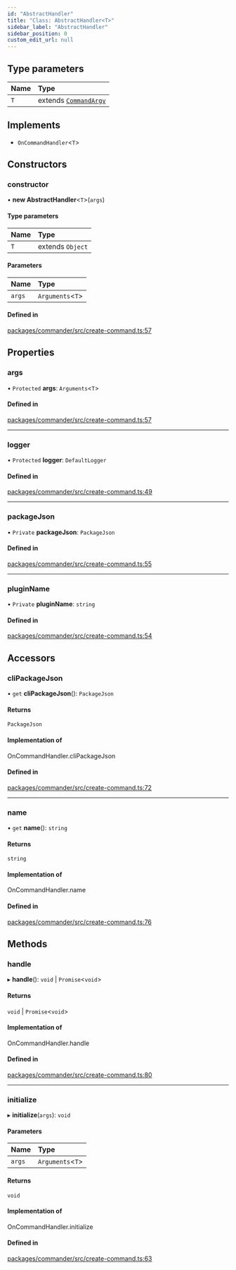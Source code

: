 ```yaml
---
id: "AbstractHandler"
title: "Class: AbstractHandler<T>"
sidebar_label: "AbstractHandler"
sidebar_position: 0
custom_edit_url: null
---
```


## Type parameters

| Name | Type                                               |
| :--- | :------------------------------------------------- |
| `T`  | extends [`CommandArgv`](../modules.md#commandargv) |

## Implements

- `OnCommandHandler`<`T`\>

## Constructors

### constructor

• **new AbstractHandler**<`T`\>(`args`)

#### Type parameters

| Name | Type             |
| :--- | :--------------- |
| `T`  | extends `Object` |

#### Parameters

| Name   | Type              |
| :----- | :---------------- |
| `args` | `Arguments`<`T`\> |

#### Defined in

[packages/commander/src/create-command.ts:57](https://github.com/armitjs/armit/blob/929bd02/packages/commander/src/create-command.ts#L57)

## Properties

### args

• `Protected` **args**: `Arguments`<`T`\>

#### Defined in

[packages/commander/src/create-command.ts:57](https://github.com/armitjs/armit/blob/929bd02/packages/commander/src/create-command.ts#L57)

---

### logger

• `Protected` **logger**: `DefaultLogger`

#### Defined in

[packages/commander/src/create-command.ts:49](https://github.com/armitjs/armit/blob/929bd02/packages/commander/src/create-command.ts#L49)

---

### packageJson

• `Private` **packageJson**: `PackageJson`

#### Defined in

[packages/commander/src/create-command.ts:55](https://github.com/armitjs/armit/blob/929bd02/packages/commander/src/create-command.ts#L55)

---

### pluginName

• `Private` **pluginName**: `string`

#### Defined in

[packages/commander/src/create-command.ts:54](https://github.com/armitjs/armit/blob/929bd02/packages/commander/src/create-command.ts#L54)

## Accessors

### cliPackageJson

• `get` **cliPackageJson**(): `PackageJson`

#### Returns

`PackageJson`

#### Implementation of

OnCommandHandler.cliPackageJson

#### Defined in

[packages/commander/src/create-command.ts:72](https://github.com/armitjs/armit/blob/929bd02/packages/commander/src/create-command.ts#L72)

---

### name

• `get` **name**(): `string`

#### Returns

`string`

#### Implementation of

OnCommandHandler.name

#### Defined in

[packages/commander/src/create-command.ts:76](https://github.com/armitjs/armit/blob/929bd02/packages/commander/src/create-command.ts#L76)

## Methods

### handle

▸ **handle**(): `void` \| `Promise`<`void`\>

#### Returns

`void` \| `Promise`<`void`\>

#### Implementation of

OnCommandHandler.handle

#### Defined in

[packages/commander/src/create-command.ts:80](https://github.com/armitjs/armit/blob/929bd02/packages/commander/src/create-command.ts#L80)

---

### initialize

▸ **initialize**(`args`): `void`

#### Parameters

| Name   | Type              |
| :----- | :---------------- |
| `args` | `Arguments`<`T`\> |

#### Returns

`void`

#### Implementation of

OnCommandHandler.initialize

#### Defined in

[packages/commander/src/create-command.ts:63](https://github.com/armitjs/armit/blob/929bd02/packages/commander/src/create-command.ts#L63)
